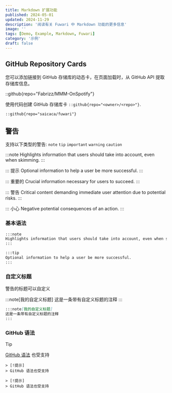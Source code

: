 ```yaml
---
title: Markdown 扩展功能
published: 2024-05-01
updated: 2024-11-29
description: '阅读有关 Fuwari 中 Markdown 功能的更多信息'
image: ''
tags: [Demo, Example, Markdown, Fuwari]
category: '示例'
draft: false 
---
```


## GitHub Repository Cards
您可以添加链接到 GitHub 存储库的动态卡，在页面加载时，从 GitHub API 提取存储库信息。 

::github{repo="Fabrizz/MMM-OnSpotify"}

使用代码创建 GitHub 存储库卡 `::github{repo="<owner>/<repo>"}`.

```markdown
::github{repo="saicaca/fuwari"}
```

## 警告

支持以下类型的警告: `note` `tip` `important` `warning` `caution`

:::note
Highlights information that users should take into account, even when skimming.
:::

::: 提示
Optional information to help a user be more successful.
:::

::: 重要的
Crucial information necessary for users to succeed.
:::

::: 警告
Critical content demanding immediate user attention due to potential risks.
:::

::: 小心
Negative potential consequences of an action.
:::

### 基本语法

```markdown
:::note
Highlights information that users should take into account, even when skimming.
:::

:::tip
Optional information to help a user be more successful.
:::
```

### 自定义标题

警告的标题可以自定义

:::note[我的自定义标题]
这是一条带有自定义标题的注释
:::

```markdown
:::note[我的自定义标题]
这是一条带有自定义标题的注释
:::
```

### GitHub 语法

> [!tip]
> [GitHub 语法](https://github.com/orgs/community/discussions/16925) 也受支持

```
> [!提示]
> GitHub 语法也受支持

> [!提示]
> GitHub 语法也受支持
```